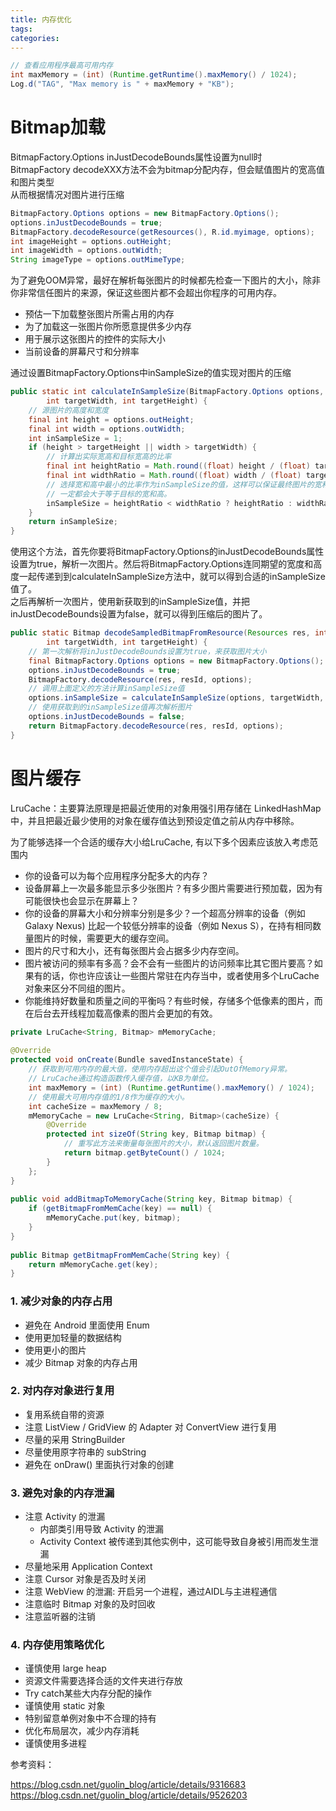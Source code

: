 ```yaml
---
title: 内存优化
tags:
categories:
---
```


```java
// 查看应用程序最高可用内存
int maxMemory = (int) (Runtime.getRuntime().maxMemory() / 1024);
Log.d("TAG", "Max memory is " + maxMemory + "KB");
```

Bitmap加载
=========

BitmapFactory.Options  inJustDecodeBounds属性设置为null时  
BitmapFactory decodeXXX方法不会为bitmap分配内存，但会赋值图片的宽高值和图片类型  
从而根据情况对图片进行压缩

```java
BitmapFactory.Options options = new BitmapFactory.Options();
options.inJustDecodeBounds = true;
BitmapFactory.decodeResource(getResources(), R.id.myimage, options);
int imageHeight = options.outHeight;
int imageWidth = options.outWidth;
String imageType = options.outMimeType;
```
为了避免OOM异常，最好在解析每张图片的时候都先检查一下图片的大小，除非你非常信任图片的来源，保证这些图片都不会超出你程序的可用内存。

+ 预估一下加载整张图片所需占用的内存
+ 为了加载这一张图片你所愿意提供多少内存
+ 用于展示这张图片的控件的实际大小
+ 当前设备的屏幕尺寸和分辨率

通过设置BitmapFactory.Options中inSampleSize的值实现对图片的压缩
```java
public static int calculateInSampleSize(BitmapFactory.Options options,
		int targetWidth, int targetHeight) {
	// 源图片的高度和宽度
	final int height = options.outHeight;
	final int width = options.outWidth;
	int inSampleSize = 1;
	if (height > targetHeight || width > targetWidth) {
		// 计算出实际宽高和目标宽高的比率
		final int heightRatio = Math.round((float) height / (float) targetHeight);
		final int widthRatio = Math.round((float) width / (float) targetWidth);
		// 选择宽和高中最小的比率作为inSampleSize的值，这样可以保证最终图片的宽和高
		// 一定都会大于等于目标的宽和高。
		inSampleSize = heightRatio < widthRatio ? heightRatio : widthRatio;
	}
	return inSampleSize;
}
```
使用这个方法，首先你要将BitmapFactory.Options的inJustDecodeBounds属性设置为true，解析一次图片。然后将BitmapFactory.Options连同期望的宽度和高度一起传递到到calculateInSampleSize方法中，就可以得到合适的inSampleSize值了。  
之后再解析一次图片，使用新获取到的inSampleSize值，并把inJustDecodeBounds设置为false，就可以得到压缩后的图片了。
```java
public static Bitmap decodeSampledBitmapFromResource(Resources res, int resId,
        int targetWidth, int targetHeight) {
	// 第一次解析将inJustDecodeBounds设置为true，来获取图片大小
    final BitmapFactory.Options options = new BitmapFactory.Options();
    options.inJustDecodeBounds = true;
    BitmapFactory.decodeResource(res, resId, options);
    // 调用上面定义的方法计算inSampleSize值
    options.inSampleSize = calculateInSampleSize(options, targetWidth, targetHeight);
    // 使用获取到的inSampleSize值再次解析图片
    options.inJustDecodeBounds = false;
    return BitmapFactory.decodeResource(res, resId, options);
}
```

图片缓存
=======

LruCache：主要算法原理是把最近使用的对象用强引用存储在 LinkedHashMap 中，并且把最近最少使用的对象在缓存值达到预设定值之前从内存中移除。

为了能够选择一个合适的缓存大小给LruCache, 有以下多个因素应该放入考虑范围内
+ 你的设备可以为每个应用程序分配多大的内存？
+ 设备屏幕上一次最多能显示多少张图片？有多少图片需要进行预加载，因为有可能很快也会显示在屏幕上？
+ 你的设备的屏幕大小和分辨率分别是多少？一个超高分辨率的设备（例如 Galaxy Nexus) 比起一个较低分辨率的设备（例如 Nexus S），在持有相同数量图片的时候，需要更大的缓存空间。
+ 图片的尺寸和大小，还有每张图片会占据多少内存空间。
+ 图片被访问的频率有多高？会不会有一些图片的访问频率比其它图片要高？如果有的话，你也许应该让一些图片常驻在内存当中，或者使用多个LruCache 对象来区分不同组的图片。
+ 你能维持好数量和质量之间的平衡吗？有些时候，存储多个低像素的图片，而在后台去开线程加载高像素的图片会更加的有效。

```java
private LruCache<String, Bitmap> mMemoryCache;
 
@Override
protected void onCreate(Bundle savedInstanceState) {
	// 获取到可用内存的最大值，使用内存超出这个值会引起OutOfMemory异常。
	// LruCache通过构造函数传入缓存值，以KB为单位。
	int maxMemory = (int) (Runtime.getRuntime().maxMemory() / 1024);
	// 使用最大可用内存值的1/8作为缓存的大小。
	int cacheSize = maxMemory / 8;
	mMemoryCache = new LruCache<String, Bitmap>(cacheSize) {
		@Override
		protected int sizeOf(String key, Bitmap bitmap) {
			// 重写此方法来衡量每张图片的大小，默认返回图片数量。
			return bitmap.getByteCount() / 1024;
		}
	};
}
 
public void addBitmapToMemoryCache(String key, Bitmap bitmap) {
	if (getBitmapFromMemCache(key) == null) {
		mMemoryCache.put(key, bitmap);
	}
}
 
public Bitmap getBitmapFromMemCache(String key) {
	return mMemoryCache.get(key);
}
```

### 1. 减少对象的内存占用

+ 避免在 Android 里面使用 Enum
+ 使用更加轻量的数据结构
+ 使用更小的图片
+ 减少 Bitmap 对象的内存占用
  
### 2. 对内存对象进行复用

+ 复用系统自带的资源
+ 注意 ListView / GridView 的 Adapter 对 ConvertView 进行复用
+ 尽量的采用 StringBuilder
+ 尽量使用原字符串的 subString
+ 避免在 onDraw() 里面执行对象的创建
  
### 3. 避免对象的内存泄漏

+ 注意 Activity 的泄漏
    - 内部类引用导致 Activity 的泄漏
    - Activity Context 被传递到其他实例中，这可能导致自身被引用而发生泄漏
+ 尽量地采用 Application Context
+ 注意 Cursor 对象是否及时关闭
+ 注意 WebView 的泄漏: 开启另一个进程，通过AIDL与主进程通信  
+ 注意临时 Bitmap 对象的及时回收
+ 注意监听器的注销

### 4. 内存使用策略优化

+ 谨慎使用 large heap
+ 资源文件需要选择合适的文件夹进行存放
+ Try catch某些大内存分配的操作
+ 谨慎使用 static 对象
+ 特别留意单例对象中不合理的持有
+ 优化布局层次，减少内存消耗  
+ 谨慎使用多进程


参考资料：

https://blog.csdn.net/guolin_blog/article/details/9316683
https://blog.csdn.net/guolin_blog/article/details/9526203